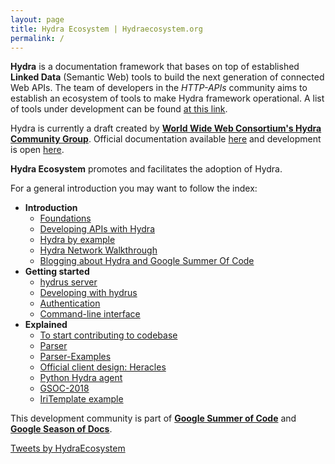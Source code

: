 ```yaml
---
layout: page
title: Hydra Ecosystem | Hydraecosystem.org
permalink: /
---
```


**Hydra** is a documentation framework that bases on top of established **Linked Data** (Semantic Web) tools to build the next generation of connected Web APIs. The team of developers in the *HTTP-APIs* community aims to establish an ecosystem of tools to make Hydra framework operational. A list of tools under development can be found [at this link](https://github.com/HTTP-APIs).

Hydra is currently a draft created by [**World Wide Web Consortium's Hydra Community Group**](https://www.w3.org/community/hydra/). Official documentation available [here](http://hydra-cg.com) and development is open [here](https://github.com/HydraCG).

**Hydra Ecosystem** promotes and facilitates the adoption of Hydra.

For a general introduction you may want to follow the index:

* **Introduction**
    * [Foundations](/00-Home)
    * [Developing APIs with Hydra](/Workflow)
    * [Hydra by example](/Example)
    * [Hydra Network Walkthrough](/Design)
    * <a href="https://medium.com/w3c-hydra-development-community" target="_blank">Blogging about Hydra and Google Summer Of Code</a>
* **Getting started**
    * [hydrus server](/hydrus-demo)
    * [Developing with hydrus](/01-Usage)
    * [Authentication](/Auth)
    * [Command-line interface](/CLI)
* **Explained**
    * [To start contributing to codebase](/Starting-Material)
    * [Parser](/Parser)
    * [Parser-Examples](/Parser-Usage)
    * [Official client design: Heracles](/heracles_explained)
    * [Python Hydra agent](/hydra-agent-redis-graph)
    * [GSOC-2018](/GSoC-2018)
    * [IriTemplate example](/IriTemplate)

This development community is part of [**Google Summer of Code**](https://summerofcode.withgoogle.com/organizations/6557492048297984/) and [**Google Season of Docs**](https://developers.google.com/season-of-docs/docs/participants/#hydra-ecosystem-documentation).

<a class="twitter-timeline"  href="https://twitter.com/HydraEcosystem?ref_src=twsrc%5Etfw">Tweets by HydraEcosystem</a> <script async src="https://platform.twitter.com/widgets.js" charset="utf-8"></script>
